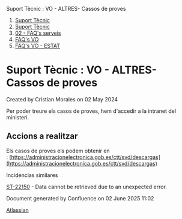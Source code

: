 Suport Tècnic : VO - ALTRES- Cassos de proves  

1.  [Suport Tècnic](index.html)
2.  [Suport Tècnic](13893782.html)
3.  [02 - FAQ's serveis](26313393.html)
4.  [FAQ's VO](28705575.html)
5.  [FAQ's VO - ESTAT](28705579.html)

Suport Tècnic : VO - ALTRES- Cassos de proves
=============================================

Created by Cristian Morales on 02 May 2024

Per poder treure els casos de proves, hem d'accedir a la intranet del ministeri.

**Accions a realitzar**
-----------------------

  

Els casos de proves els podem obtenir en : [https://administracionelectronica.gob.es/ctt/svd/descargas](https://administracionelectronica.gob.es/ctt/svd/descargas)

  

Incidencias similares

[ST-22150](https://contacte.aoc.cat/browse/ST-22150?src=confmacro) - Data cannot be retrieved due to an unexpected error.

  

Document generated by Confluence on 02 June 2025 11:02

[Atlassian](http://www.atlassian.com/)